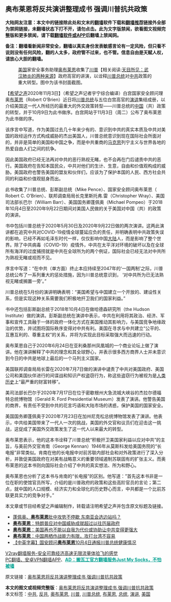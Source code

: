  <h2>奥布莱恩将反共演讲整理成书 强调川普抗共政策</h2> <p class="notice"><b>大陆网友注意：本文中的链接除此处和文末的<a href="https://github.com/bannedbook/fanqiang" >翻墙</a>软件下载和<a href="https://github.com/killgcd/justmysocks/blob/master/README.md">翻墙推荐</a>链接外全部为禁网链接，未翻墙状态下打不开，请勿点击。此为文字版禁闻，欲看图文视频完整版和更多禁闻，请下载<a href="https://github.com/bannedbook/fanqiang">翻墙软件或APP</a>后翻墙上禁闻网。</p><p>备注：翻墙看新闻非常安全，翻墙以真实身份发表敏感言论有一定风险，但只看不说则没有任何风险，翻的人太多，政府管不过来，也不管。信息自由是天赋人权，请放心大胆的翻墙。</b></p>  <div class="entry"> <figure><figcaption><a href="https://www.bannedbook.org/bnews/tag/%e7%be%8e%e5%9b%bd/" class="st_tag internal_tag" rel="tag" title="标签 美国 下的日志">美国</a>家安全事务助理<a href="https://www.bannedbook.org/bnews/tag/%e5%a5%a5%e5%b8%83%e8%8e%b1%e6%81%a9/" class="st_tag internal_tag" rel="tag" title="标签 奥布莱恩 下的日志">奥布莱恩</a>收集了<span class='wp_keywordlink'><a href="https://www.bannedbook.org/bnews/comments/20200816/1381118.html" title="天目所见：川普将再赢总统大选 共和党掌参众两院" target="_blank">川普</a></span>【相关阅读:<a href='https://www.bannedbook.org/bnews/comments/20200816/1381123.html' target='_blank'>天目所见：武汉肺炎的两种来源</a>】政府高官的讲演，以诠释<a href="https://www.bannedbook.org/bnews/tag/%E5%B7%9D%E6%99%AE%E6%80%BB%E7%BB%9F/" class="st_tag internal_tag" rel="tag" title="标签 川普总统 下的日志">川普总统</a>对<a href="https://www.bannedbook.org/bnews/tag/%e4%b8%ad%e5%85%b1/" class="st_tag internal_tag" rel="tag" title="标签 中共 下的日志">中共</a>政策的重大转型。图中为该书封面截图。</figcaption></figure> <p>【<span class='wp_keywordlink_affiliate'><a href="https://www.soundofhope.org" title="希望之声" target="_blank">希望之声</a></span>2020年11月3日】（希望之声记者宇宁综合编译）白宫国家安全顾问理奥<a href="https://www.bannedbook.org/bnews/tag/%E5%B8%83%E8%8E%B1%E6%81%A9/" class="st_tag internal_tag" rel="tag" title="标签 布莱恩 下的日志">布莱恩</a>（Robert O’Brien）近日将<a href="https://www.bannedbook.org/bnews/tag/%e5%b7%9d%e6%99%ae/" class="st_tag internal_tag" rel="tag" title="标签 川普 下的日志">川普</a><a href="https://www.bannedbook.org/bnews/tag/%e6%80%bb%e7%bb%9f/" class="st_tag internal_tag" rel="tag" title="标签 总统 下的日志">总统</a>与五位白宫高官的<a href="https://www.bannedbook.org/bnews/tag/%E6%BC%94%E8%AE%B2/" class="st_tag internal_tag" rel="tag" title="标签 演讲 下的日志">演讲</a>集结成册，以介绍美国这一代人所经历的最重大的外交政策转型——川普总统的<span class='wp_keywordlink_affiliate'><a href="https://www.bannedbook.org/" title="中国" target="_blank">中国</a></span>（共）政策的转型，并于10月9日为此书做序。白宫网站于11月3日（周二）公布了奥布莱恩为此书做的序。</p> <p>该序言中写道，作为美国过去几十年来少有的、意识到中共的真实本质及中共对美国的政经运作方式构成威胁的杰出美国人，川普总统意识到现在国际社会所面对的，并非是简单的美国和中国之争，而是中共重商的<span class='wp_keywordlink'><a href="https://www.bannedbook.org/forum2/topic105.html" title="《马克思的成魔之路》" target="_blank">马克思</a></span>列宁主义与世界各地的热爱自由人们之间的抗争。</p> <p>因此美国政府已经无法再对中共的恶行熟视无睹，也不会再在门后谴责中共的恶行。美国政府在告知本国民众，中共对他们的生计、生意，自由和价值观构成的威胁。美国政府也警告美国的盟友和伙伴们，应该为了保护本国的人民、西方社会共同的利益和价值观挺身而出。</p> <p>此书收集了川普总统、彭斯副总统（Mike Pence）、国家安全顾问奥布莱恩（ Robert C. O’Brien）、联邦调查局局长克里斯托弗.雷（Christopher Wray）、美国司法部长巴尔（William Barr）、美国国务卿蓬佩奥（Michael Pompeo）于2018年10月4日至2020年9月22日期间对美国人民做的关于美国对中国（共）的政策的演讲。</p>  <p>书中包括川普总统于2020年5月30日及2020年9月22日做的两次演讲。这两此演讲都在追究中共对COVID-19疫情全球蔓延应负的责任，并明确表明中共政策失误的影响，已经不再如毛泽东时代一样，仅仅影响中国<span class='wp_keywordlink_affiliate'><a href="https://www.bannedbook.org/" title="大陆" target="_blank">大陆</a></span>人，而是影响了整个世界。除了中共病毒（COVID-19）疫情外，中共在太平洋对环境的破坏以及在全球所有海洋的过度捕捞就是中共在全球所为的两个例证，国际社会已经无法对中共所为熟视无睹或视而不见。 </p> <p>序言中写道：“在中共（单方面）终止本应持续至2047年的‘一国两制’之际，川普总统公布了一系列重大的惩处措施，因为川普总统意识到， ‘对中共所为已无法熟视无睹或搁置一旁’。”</p> <p>川普总统在5月份的演讲明确表明：“美国希望与中国建立一个开放的、建设性关系，但是实现这种关系需要我们积极地扞卫我们的国家利益。”</p> <p>书中还包括彭斯副总统于2018年10月4日在做哈德森研究所（the Hudson Institute）做的演讲。彭斯副总统在演讲中表示，中共在利用将其政治、经济、军事和宣传工具融于一体的政府一体化方式在美国推动其影响力，与美国竞争地缘政治的优势，并试图将国际秩序变得对中共有利。美国在寻求与中共建立“公平的、互惠互利的、尊重主权”的关系，并将为实现此目标采取强大而迅速的行动。</p>  <p>奥布莱恩自己于2020年6月24日在亚利桑那州凤凰城的一个商业论坛上做了演讲。他在演讲解释了中共的理念和其全球野心，并表示很多西方商界人士并未意识到今日的中共是地球上最后的一个马列主义国家。 </p> <p>美国联邦调查局局长雷在2020年7月7日做的演讲中谴责了中共对美国政府、美国公司和美国伙伴进行的间谍战和知识产权盗窃行为，称这些盗窃行为被视为是<span class='wp_keywordlink'><a href="https://www.bannedbook.org/forum3/topic1750.html" title="考古学禁区-被掩藏的人类历史" target="_blank">人类历史</a></span>上“最严重的财富转移”。</p> <p>美司法部长巴尔于2020年7月17日在位于密歇根州大急流城大峡谷的杰拉尔德福特总统博物馆（Gerald R. Ford Presidential Museum）发表了演讲。他警告美国的商界，有责任不受到中共的花言巧语和大陆市场的诱惑，保护美国的国家安全。</p> <p>美国国务卿蓬佩奥于2020年7月23日在加州尼克松总统博物馆发表了演讲。他表示，中共给美国带来了一代人一次的挑战，美国的外交官和议员们在迎击这一挑战，这促成了美国外交政策发生了这一代人以来最大的转型。 </p>  <p>奥布莱恩表示，他的这本书诠释了川普总统“积极扞卫美国家利益以应对中共”的主旨，与美前外交官肯南（George Kennan）1946年从莫斯科发给美国务院的“长电报”非常类似。肯南在他的长电报中对前苏联内部社会和对外政策进行了深入分析，并敦促美国政府在对美有战略意义的重要领域遏制苏联固有的扩张主义。而奥布莱恩的这本书则向国际社会介绍了中共的真实想法、所为和野心。</p> <p>奥布莱恩也分析了这本书与肯南的“长电报”的区别。他写道：”首先这本书非是一位在职的使馆官员所写，介绍的是川普政府的政策和这些高阶官员的言论；第二点，就中国的人口规模、经济实力和全球化的历史野心而言，中共都是一个比前苏联更具实力的竞争对手。” </p> <p>本文章或节目经希望之声编辑制作，转载请注明希望之声并包含原文标题及链接。</p> <ul class='op-related-articles' title='相关阅读'> <li><a href='https://www.bannedbook.org/bnews/headline/20201029/1421962.html' target='_blank'>蓬佩奥、<b>奥布莱恩</b>批中攻势不停歇 东南亚会选边站吗？</a></li> <li><a href='https://www.bannedbook.org/bnews/headline/20201029/1421932.html' target='_blank'><b>奥布莱恩</b>：特朗普应对中国威胁成就超过以往历届政府</a></li> <li><a href='https://www.bannedbook.org/bnews/worldnews/usa/20201023/1418565.html' target='_blank'><b>奥布莱恩</b>：美国再也不能以自我为代价或协助让中共变得更强大</a></li> <li><a href='https://www.bannedbook.org/bnews/headline/20201017/1415247.html' target='_blank'><b>奥布莱恩</b>：中国两栖作战能力有限，攻打台湾不容易</a></li> <li><a href='https://www.bannedbook.org/bnews/bannedvideo/20201005/1408095.html' target='_blank'>【中英字幕】国安顾问<b>奥布莱恩</b>10月4日通报川普总统健康情况</a></li> </ul> <p class="texttj"> <a href="https://www.bannedbook.org/forum23/topic22702.html" target="_blank">V2ray翻墙服务-安全可靠经济高速无限流量体验飞的感觉</a><br/> <a href="https://github.com/bannedbook/fanqiang/wiki/%E7%A6%81%E9%97%BB%E7%BD%91%E5%AE%89%E5%8D%93%E7%BF%BB%E5%A2%99%E6%96%B0%E9%97%BBAPP" target="_blank">PC翻墙、安卓VPN翻墙APP</a>、<span onclick="window.open('https://github.com/killgcd/justmysocks/blob/master/README.md')" style="font-weight:bold;color:#00A191;cursor:pointer;text-decoration:underline;outline:none">AD：搬瓦工官方翻墙服务Just My Socks，不怕被墙</span></p><p>原文链接：<a class="src_link"  href="https://www.soundofhope.org/post/438784" target="_blank">奥布莱恩将反共演讲整理成书 强调川普抗共政策</a></p> <a name='sharetosocial'></a>       <div><b>本文的图文或视频完整版</b>：<a href='https://www.bannedbook.org/bnews/comments/20201104/1425275.html'>奥布莱恩将反共演讲整理成书 强调川普抗共政策</a></div>  </div><!--END ENTRY--> <div class="postfooter"> <div>本文标签：<a href="https://www.bannedbook.org/bnews/tag/%e4%b8%ad%e5%85%b1/" rel="tag">中共</a>, <a href="https://www.bannedbook.org/bnews/tag/%e5%8f%8d%e5%85%b1/" rel="tag">反共</a>, <a href="https://www.bannedbook.org/bnews/tag/%e5%a5%a5%e5%b8%83%e8%8e%b1%e6%81%a9/" rel="tag">奥布莱恩</a>, <a href="https://www.bannedbook.org/bnews/tag/%e5%b7%9d%e6%99%ae/" rel="tag">川普</a>, <a href="https://www.bannedbook.org/bnews/tag/%E5%B7%9D%E6%99%AE%E6%80%BB%E7%BB%9F/" rel="tag">川普总统</a>, <a href="https://www.bannedbook.org/bnews/tag/%E5%B8%83%E8%8E%B1%E6%81%A9/" rel="tag">布莱恩</a>, <a href="https://www.bannedbook.org/bnews/tag/%e6%80%bb%e7%bb%9f/" rel="tag">总统</a>, <a href="https://www.bannedbook.org/bnews/tag/%E6%BC%94%E8%AE%B2/" rel="tag">演讲</a>, <a href="https://www.bannedbook.org/bnews/tag/%e7%be%8e%e5%9b%bd/" rel="tag">美国</a></div>  </div><!--END POSTFOOTER--> 